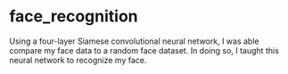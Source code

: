 # face_recognition
Using a four-layer Siamese convolutional neural network, I was able compare my face data to a random face dataset. In doing so, I taught this neural network to recognize my face. 

